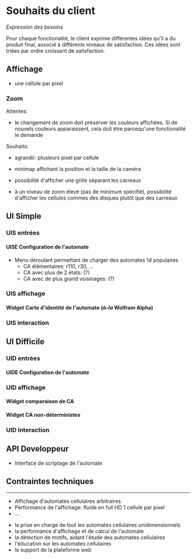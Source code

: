 # Souhaits du client

_Expression des besoins_

Pour chaque fonctionalité, le client exprime différentes idées qu'il a du produit final, associé à différents niveaux de satisfaction. Ces idées sont triées par ordre croissant de satisfaction.

## Affichage

- une cellule par pixel

### Zoom

Attentes:

- le changement de zoom doit préserver les couleurs affichées. Si de nouvels
  couleurs apparaissent, cela doit être parcequ'une fonctionalité le demande

Souhaits:

- agrandir: plusieurs pixel par cellule
- minimap affichant la position et la taille de la caméra
- possibilité d'afficher une grille séparant les carreaux

- à un niveau de zoom élevé (pas de minimum spécifié), possibilité d'afficher
  les cellules commes des disques plutôt que des carreaux

## UI Simple

### UIS entrées

#### UISE Configuration de l'automate

- Menu déroulant permettant de charger des automates 1d populaires
  - CA élémentaires: r110, r30, ...
  - CA avec plus de 2 états: (?)
  - CA avec de plus grand voisinages: (?)

### UIS affichage

#### Widget Carte d'identité de l'automate (_à-la_ Wolfram Alpha)

### UIS interaction

## UI Difficile

### UID entrées

#### UIDE Configuration de l'automate

### UID affichage

#### Widget comparaison de CA

#### Widget CA non-déterministes

### UID interaction

## API Developpeur

- Interface de scriptage de l'automate

## Contraintes techniques

---

- Affichage d'automates cellulaires arbitraires
- Performance de l'affichage: fluide en full HD 1 cellule par pixel
- ...

* la prise en charge de tout les automates cellulaires unidimensionnels
* la performance d'affichage et de calcul de l'automate
* la détection de motifs, aidant l'étude des automates cellulaires
* l'éducation sur les automates cellulaires
* le support de la plateforme web
